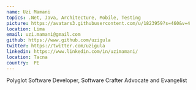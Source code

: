 ```yaml
---
name: Uzi Mamani
topics: .Net, Java, Architecture, Mobile, Testing 
picture: https://avatars3.githubusercontent.com/u/1823959?s=460&v=4
location: Lima
email: uzi.mamani@gmail.com
github: https://www.github.com/uzigula
twitter: https://twitter.com/uzigula
linkedin: https://www.linkedin.com/in/uzimamani/
location: Tacna
country:  PE
---
```


Polyglot Software Developer, Software Crafter Advocate and Evangelist
